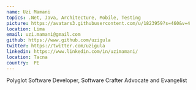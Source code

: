 ```yaml
---
name: Uzi Mamani
topics: .Net, Java, Architecture, Mobile, Testing 
picture: https://avatars3.githubusercontent.com/u/1823959?s=460&v=4
location: Lima
email: uzi.mamani@gmail.com
github: https://www.github.com/uzigula
twitter: https://twitter.com/uzigula
linkedin: https://www.linkedin.com/in/uzimamani/
location: Tacna
country:  PE
---
```


Polyglot Software Developer, Software Crafter Advocate and Evangelist
